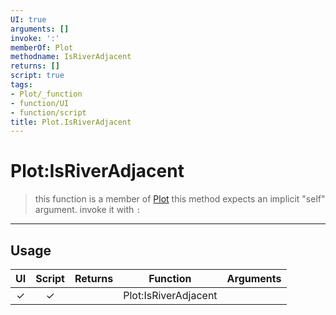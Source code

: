 ```yaml
---
UI: true
arguments: []
invoke: ':'
memberOf: Plot
methodname: IsRiverAdjacent
returns: []
script: true
tags:
- Plot/_function
- function/UI
- function/script
title: Plot.IsRiverAdjacent
---
```

# Plot:IsRiverAdjacent
> this function is a member of [Plot](civ-6/lua/Plot.md)
> this method expects an implicit "self" argument. invoke it with `:`
-----
## Usage
|  UI | Script | Returns | Function | Arguments |
|:---:|:------:|-------:|:--------:|:---------|
|✓|✓||Plot:IsRiverAdjacent||

